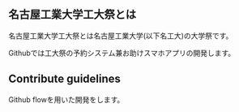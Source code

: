 ## 名古屋工業大学工大祭とは
名古屋工業大学工大祭とは名古屋工業大学(以下名工大)の大学祭です。

Githubでは工大祭の予約システム兼お助けスマホアプリの開発します。

## Contribute guidelines
Github flowを用いた開発をします。

<!--

**Here are some ideas to get you started:**

🙋‍♀️ A short introduction - what is your organization all about?
🌈 Contribution guidelines - how can the community get involved?
👩‍💻 Useful resources - where can the community find your docs? Is there anything else the community should know?
🍿 Fun facts - what does your team eat for breakfast?
🧙 Remember, you can do mighty things with the power of [Markdown](https://docs.github.com/github/writing-on-github/getting-started-with-writing-and-formatting-on-github/basic-writing-and-formatting-syntax)
-->
